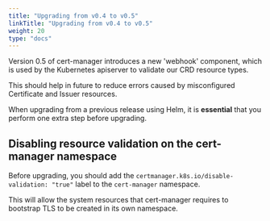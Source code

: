 ```yaml
---
title: "Upgrading from v0.4 to v0.5"
linkTitle: "Upgrading from v0.4 to v0.5"
weight: 20
type: "docs"
---
```


Version 0.5 of cert-manager introduces a new 'webhook' component, which is used
by the Kubernetes apiserver to validate our CRD resource types.

This should help in future to reduce errors caused by misconfigured Certificate
and Issuer resources.

When upgrading from a previous release using Helm, it is **essential** that
you perform one extra step before upgrading.

## Disabling resource validation on the cert-manager namespace

Before upgrading, you should add the `certmanager.k8s.io/disable-validation: "true"`
label to the `cert-manager` namespace.

This will allow the system resources that cert-manager requires to bootstrap
TLS to be created in its own namespace.
